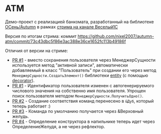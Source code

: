 # ATM

Демо-проект с реализацией банкомата, разработанный на библиотеке [ОСень/Autumn](https://github.com/nixel2007/autumn) в рамках [стрима на канале Веселый1С](https://www.youtube.com/watch?v=eIhWSJnRXlU)

Версия по итогам стрима: коммит https://github.com/nixel2007/autumn-atm/commit/73c43dbc5f86e3ac388e36ce1652fc113b49186f

Отличия от версии на стриме:

* [PR #1](https://github.com/nixel2007/autumn-atm/pull/1) - вместо сохранения пользователя через МенеджерСущности используется метод "активной записи", автоматически добавляемый в класс "Пользователь" при создании его через метод `МенеджерСущности.СоздатьЭлемент()` библиотеки [entity](https://github.com/nixel2007/entity) (с помощью [decorator](https://github.com/nixel2007/decorator)).
* [PR #1](https://github.com/nixel2007/autumn-atm/pull/1) - Идентификатор пользователя изменен с автогенерируемого числового значения на собственно имя пользователя. Упрощен поиск пользователя методом `МенеджерСущности.ПолучитьОдно()`.
* [PR #2](https://github.com/nixel2007/autumn-atm/pull/2) - Создание соответствия команд перенесено в `&Дуб`, который теперь работает :)
* [PR #3](https://github.com/nixel2007/autumn-atm/pull/3) - Команда по умолчанию получается через &Верховный желудь.
* [PR #4](https://github.com/nixel2007/autumn-atm/pull/4) - Определение конструктора в напильнике теперь идет через ОпределениеЖелудя, а не через рефлектор.
